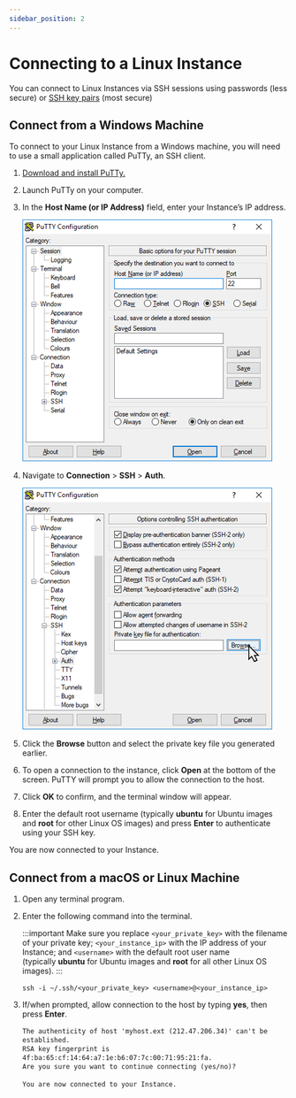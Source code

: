 ```yaml
---
sidebar_position: 2
---
```

# Connecting to a Linux Instance

You can connect to Linux Instances via SSH sessions using passwords (less secure) or [SSH key pairs](/docs/ToolsandUtilities/ManagingSSHKeysandKeyPairs) (most secure)

## Connect from a Windows Machine

To connect to your Linux Instance from a Windows machine, you will need to use a small application called PuTTy, an SSH client.

1. [Download and install PuTTy.](https://www.chiark.greenend.org.uk/~sgtatham/putty/latest.html)
2. Launch PuTTy on your computer.
3. In the **Host Name (or IP Address)** field, enter your Instance’s IP address.
   
   ![Putty](img/putty1.png)
4. Navigate to **Connection** > **SSH** > **Auth**.

	  ![Putty](img/putty2.png)
5. Click the **Browse** button and select the private key file you generated earlier.
6. To open a connection to the instance, click **Open** at the bottom of the screen. PuTTY will prompt you to allow the connection to the host.
7. Click **OK** to confirm, and the terminal window will appear.
8. Enter the default root username (typically **ubuntu** for Ubuntu images and **root** for other Linux OS images) and press **Enter** to authenticate using your SSH key.

You are now connected to your Instance.

## Connect from a macOS or Linux Machine

1. Open any terminal program.
2. Enter the following command into the terminal. 
   
   :::important 
   Make sure you replace `<your_private_key>` with the filename of your private key; `<your_instance_ip>` with the IP address of your Instance; and `<username>` with the default root user name (typically **ubuntu** for Ubuntu images and **root** for all other Linux OS images).
   :::

	```
	ssh -i ~/.ssh/<your_private_key> <username>@<your_instance_ip>
	```

3. If/when prompted, allow connection to the host by typing **yes**, then press **Enter**.

	```
	The authenticity of host 'myhost.ext (212.47.206.34)' can't be established.  
	RSA key fingerprint is 4f:ba:65:cf:14:64:a7:1e:b6:07:7c:00:71:95:21:fa.
	Are you sure you want to continue connecting (yes/no)?
	
	You are now connected to your Instance.
	```


